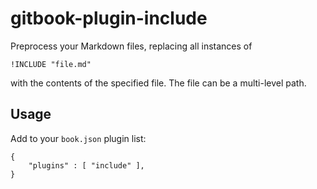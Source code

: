 # gitbook-plugin-include

Preprocess your Markdown files, replacing all instances of

```
!INCLUDE "file.md"
```

with the contents of the specified file. The file can be a multi-level path.

## Usage

Add to your `book.json` plugin list:
```
{
    "plugins" : [ "include" ],
}
```



